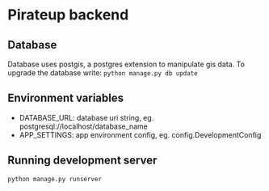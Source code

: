 # Pirateup backend

## Database

Database uses postgis, a postgres extension to manipulate gis data. To upgrade the database write: `python manage.py db update`

## Environment variables

+ DATABASE_URL: database uri string, eg. postgresql://localhost/database_name
+ APP_SETTINGS: app environment config, eg. config.DevelopmentConfig


## Running development server

`python manage.py runserver`
